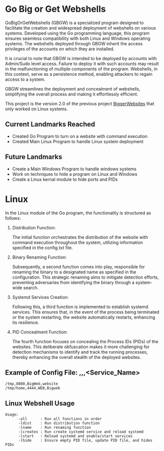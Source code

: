 # Go Big or Get Webshells
GoBigOrGetWebshells (GBGW) is a specialized program designed to facilitate the creation and widespread deployment of webshells on various systems. Developed using the Go programming language, this program ensures seamless compatibility with both Linux and Windows operating systems. The webshells deployed through GBGW inherit the access privileges of the accounts on which they are installed.

It is crucial to note that GBGW is intended to be deployed by accounts with Admin/Sudo level access. Failure to deploy it with such accounts may result in the malfunctioning of multiple components of the program. Webshells, in this context, serve as a persistence method, enabling attackers to regain access to a system.

GBGW streamlines the deployment and concealment of webshells, simplifying the overall process and making it effortlessly efficient.

This project is the version 2.0 of the previous project [BiggerWebsites](https://github.com/19gabates/biggerWebsites) that only worked on Linux systems.

## Current Landmarks Reached
* Created Go Program to turn on a website with command execution
* Created Main Linux Program to handle Linux system deployment

## Future Landmarks
* Create a Main Windows Program to handle windows systems
* Work on techniques to hide a program on Linux and Windows
* Create a Linux kernal module to hide ports and PIDs

# Linux
In the Linux module of the Go program, the functionality is structured as follows:

1. Distribution Function:

      The initial function orchestrates the distribution of the website with command execution throughout the system, utilizing information specified in the config.txt file.

2. Binary Renaming Function:

      Subsequently, a second function comes into play, responsible for renaming the binary to a designated name as specified in the configuration. This strategic renaming aims to mitigate detection efforts, preventing adversaries from identifying the binary through a system-wide search.

3. Systemd Services Creation:

      Following this, a third function is implemented to establish systemd services. This ensures that, in the event of the process being terminated or the system restarting, the website automatically restarts, enhancing its resilience.

4. PID Concealment Function:

      The fourth function focuses on concealing the Process IDs (PIDs) of the websites. This deliberate obfuscation makes it more challenging for detection mechanisms to identify and track the running processes, thereby enhancing the overall stealth of the deployed websites.

## Example of Config File: <Directory>,<Port>,<Filename>,<Service_Name>
```
/tmp,8080,BigWeb,website
/tmp/home,4444,WEB,Bigweb
```

## Linux Webshell Usage

```
Usage:
      -all      : Run all functions in order
      -ldist    : Run distribution function
      -lname    : Run renaming function
      -lcreates : Run create systemd service and reload systemd
      -lstart   : Reload systemd and enable/start services
      -lhide    : Ensure empty PID file, update PID file, and hides PIDs
```
